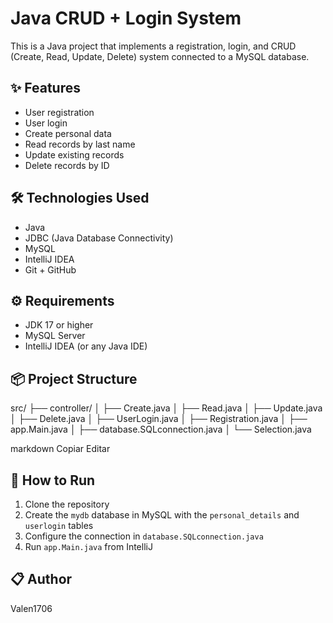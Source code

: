 # Java CRUD + Login System

This is a Java project that implements a registration, login, and CRUD (Create, Read, Update, Delete) system connected to a MySQL database.

## ✨ Features

- User registration
- User login
- Create personal data
- Read records by last name
- Update existing records
- Delete records by ID

## 🛠️ Technologies Used

- Java
- JDBC (Java Database Connectivity)
- MySQL
- IntelliJ IDEA
- Git + GitHub

## ⚙️ Requirements

- JDK 17 or higher
- MySQL Server
- IntelliJ IDEA (or any Java IDE)

## 📦 Project Structure

src/
├── controller/
│ ├── Create.java
│ ├── Read.java
│ ├── Update.java
│ ├── Delete.java
│ ├── UserLogin.java
│ ├── Registration.java
│ ├── app.Main.java
│ ├── database.SQLconnection.java
│ └── Selection.java

markdown
Copiar
Editar

## 🚀 How to Run

1. Clone the repository
2. Create the `mydb` database in MySQL with the `personal_details` and `userlogin` tables
3. Configure the connection in `database.SQLconnection.java`
4. Run `app.Main.java` from IntelliJ

## 📋 Author

Valen1706